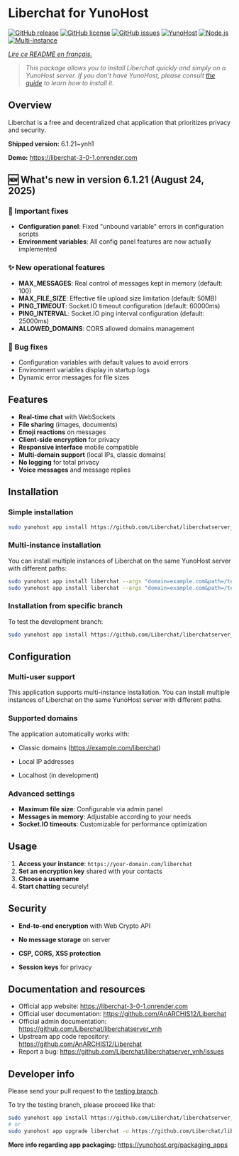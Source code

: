 # Liberchat for YunoHost

[![GitHub release](https://img.shields.io/github/v/release/Liberchat/liberchatserver_ynh?style=flat-square)](https://github.com/Liberchat/liberchatserver_ynh/releases)
[![GitHub license](https://img.shields.io/github/license/Liberchat/liberchatserver_ynh?style=flat-square)](https://github.com/Liberchat/liberchatserver_ynh/blob/main/LICENSE)
[![GitHub issues](https://img.shields.io/github/issues/Liberchat/liberchatserver_ynh?style=flat-square)](https://github.com/Liberchat/liberchatserver_ynh/issues)
[![YunoHost](https://img.shields.io/badge/YunoHost-11.2%2B-blue?style=flat-square)](https://yunohost.org)
[![Node.js](https://img.shields.io/badge/Node.js-18%2B-green?style=flat-square)](https://nodejs.org)
[![Multi-instance](https://img.shields.io/badge/Multi--instance-✓-success?style=flat-square)](https://github.com/Liberchat/liberchatserver_ynh)

*[Lire ce README en français.](./README.md)*

> *This package allows you to install Liberchat quickly and simply on a YunoHost server.*
> *If you don't have YunoHost, please consult [the guide](https://yunohost.org/install) to learn how to install it.*

## Overview

Liberchat is a free and decentralized chat application that prioritizes privacy and security.

**Shipped version:** 6.1.21~ynh1

**Demo:** https://liberchat-3-0-1.onrender.com

## 🆕 What's new in version 6.1.21 (August 24, 2025)

### 🔧 Important fixes
- **Configuration panel**: Fixed "unbound variable" errors in configuration scripts
- **Environment variables**: All config panel features are now actually implemented

### ✨ New operational features
- **MAX_MESSAGES**: Real control of messages kept in memory (default: 100)
- **MAX_FILE_SIZE**: Effective file upload size limitation (default: 50MB)
- **PING_TIMEOUT**: Socket.IO timeout configuration (default: 60000ms)
- **PING_INTERVAL**: Socket.IO ping interval configuration (default: 25000ms)
- **ALLOWED_DOMAINS**: CORS allowed domains management

### 🐛 Bug fixes
- Configuration variables with default values to avoid errors
- Environment variables display in startup logs
- Dynamic error messages for file sizes

## Features

- **Real-time chat** with WebSockets
- **File sharing** (images, documents)
- **Emoji reactions** on messages
- **Client-side encryption** for privacy
- **Responsive interface** mobile compatible
- **Multi-domain support** (local IPs, classic domains)
- **No logging** for total privacy
- **Voice messages** and message replies

## Installation

### Simple installation

```bash
sudo yunohost app install https://github.com/Liberchat/liberchatserver_ynh
```

### Multi-instance installation

You can install multiple instances of Liberchat on the same YunoHost server with different paths:

```bash
sudo yunohost app install liberchat --args "domain=example.com&path=/team1"
sudo yunohost app install liberchat --args "domain=example.com&path=/team2"
```

### Installation from specific branch

To test the development branch:

```bash
sudo yunohost app install https://github.com/Liberchat/liberchatserver_ynh/tree/testing --debug
```

## Configuration

### Multi-user support

This application supports multi-instance installation. You can install multiple instances of Liberchat on the same YunoHost server with different paths.

### Supported domains

The application automatically works with:
- Classic domains (https://example.com/liberchat)

- Local IP addresses
- Localhost (in development)

### Advanced settings

- **Maximum file size**: Configurable via admin panel
- **Messages in memory**: Adjustable according to your needs
- **Socket.IO timeouts**: Customizable for performance optimization

## Usage

1. **Access your instance**: `https://your-domain.com/liberchat`
2. **Set an encryption key** shared with your contacts
3. **Choose a username**
4. **Start chatting** securely!

## Security

- **End-to-end encryption** with Web Crypto API
- **No message storage** on server
- **CSP, CORS, XSS protection**

- **Session keys** for privacy

## Documentation and resources

- Official app website: <https://liberchat-3-0-1.onrender.com>
- Official user documentation: <https://github.com/AnARCHIS12/Liberchat>
- Official admin documentation: <https://github.com/Liberchat/liberchatserver_ynh>
- Upstream app code repository: <https://github.com/AnARCHIS12/Liberchat>
- Report a bug: <https://github.com/Liberchat/liberchatserver_ynh/issues>

## Developer info

Please send your pull request to the [testing branch](https://github.com/Liberchat/liberchatserver_ynh/tree/testing).

To try the testing branch, please proceed like that:

```bash
sudo yunohost app install https://github.com/Liberchat/liberchatserver_ynh/tree/testing --debug
# or
sudo yunohost app upgrade liberchat -u https://github.com/Liberchat/liberchatserver_ynh/tree/testing --debug
```

**More info regarding app packaging:** <https://yunohost.org/packaging_apps>